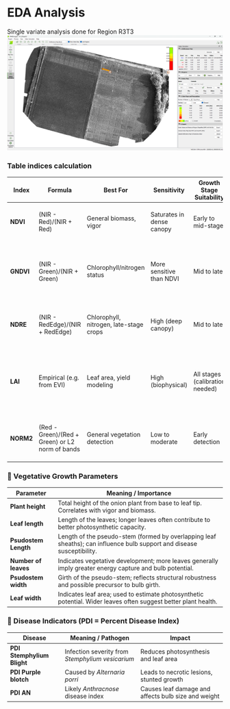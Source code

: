# EDA Analysis
Single variate analysis done for Region R3T3
![img](./EDA_Analysis/EDA_R1.png)

### Table indices calculation
| **Index** | **Formula** | **Best For** | **Sensitivity** | **Growth Stage Suitability** | **Notes on Onion Suitability** |
|----------|-------------|--------------|------------------|------------------------------|--------------------------------|
| **NDVI** | (NIR - Red)/(NIR + Red) | General biomass, vigor | Saturates in dense canopy | Early to mid-stage | May saturate in late stages; useful for early vigor detection |
| **GNDVI** | (NIR - Green)/(NIR + Green) | Chlorophyll/nitrogen status | More sensitive than NDVI | Mid to late | More responsive to nitrogen changes; good for assessing green-leaf density |
| **NDRE** | (NIR - RedEdge)/(NIR + RedEdge) | Chlorophyll, nitrogen, late-stage crops | High (deep canopy) | Mid to late | Very effective for late-stage onions and nutrient stress detection |
| **LAI** | Empirical (e.g. from EVI) | Leaf area, yield modeling | High (biophysical) | All stages (calibration needed) | Good for modeling growth, but needs calibration; may underestimate due to onion’s narrow leaves |
| **NORM2** | (Red - Green)/(Red + Green) or L2 norm of bands | General vegetation detection | Low to moderate | Early detection | Fast, simple; works when NIR is unavailable (e.g. RGB UAVs) |

### 🌿 Vegetative Growth Parameters
| **Parameter**         | **Meaning / Importance**                                                                 |
|-----------------------|------------------------------------------------------------------------------------------|
| **Plant height**      | Total height of the onion plant from base to leaf tip. Correlates with vigor and biomass.|
| **Leaf length**       | Length of the leaves; longer leaves often contribute to better photosynthetic capacity.   |
| **Psudostem Length**  | Length of the pseudo-stem (formed by overlapping leaf sheaths); can influence bulb support and disease susceptibility. |
| **Number of leaves**  | Indicates vegetative development; more leaves generally imply greater energy capture and bulb potential. |
| **Psudostem width**   | Girth of the pseudo-stem; reflects structural robustness and possible precursor to bulb girth. |
| **Leaf width**        | Indicates leaf area; used to estimate photosynthetic potential. Wider leaves often suggest better plant health. |

### 🦠 Disease Indicators (PDI = Percent Disease Index)
| **Disease**             | **Meaning / Pathogen**                | **Impact**                                    |
|-------------------------|---------------------------------------|-----------------------------------------------|
| **PDI Stemphylium Blight** | Infection severity from *Stemphylium vesicarium* | Reduces photosynthesis and leaf area         |
| **PDI Purple blotch**    | Caused by *Alternaria porri*          | Leads to necrotic lesions, stunted growth    |
| **PDI AN**               | Likely *Anthracnose* disease index    | Causes leaf damage and affects bulb size and weight |

